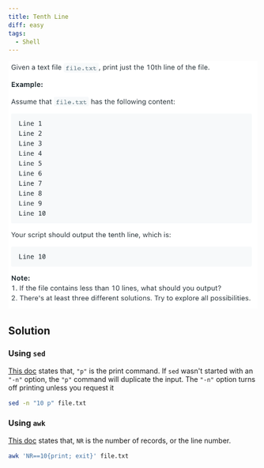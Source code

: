 ```yaml
---
title: Tenth Line
diff: easy
tags:
  - Shell
---
```


<img class="medium-zoom" src="/algo/tenth-line.png" alt="https://leetcode.com/problems/tenth-line">

## Solution

### Using `sed`

[This doc](https://www.grymoire.com/Unix/Sed.html#uh-31) states that, `"p"` is the print command. If `sed` wasn't started with an `"-n"` option, the `"p"` command will duplicate the input. The `"-n"` option turns off printing unless you request it

```bash
sed -n "10 p" file.txt
```

### Using `awk`

[This doc](https://www.grymoire.com/Unix/Awk.html#toc-uh-18) states that, `NR` is the number of records, or the line number.

```bash
awk 'NR==10{print; exit}' file.txt
```
